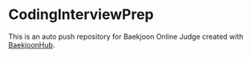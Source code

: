 # CodingInterviewPrep
This is an auto push repository for Baekjoon Online Judge created with [BaekjoonHub](https://github.com/BaekjoonHub/BaekjoonHub).
